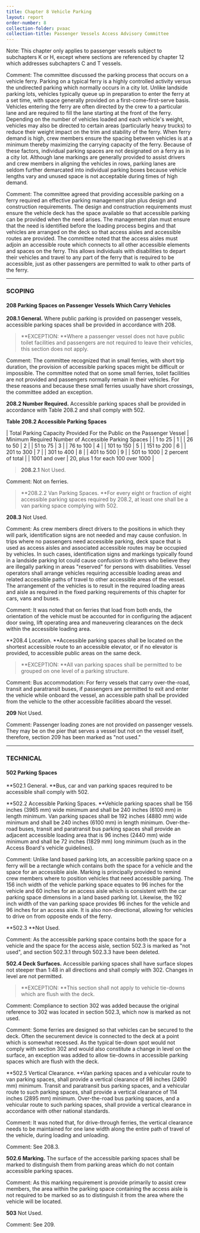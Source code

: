 ```yaml
---
title: Chapter 8 Vehicle Parking
layout: report
order-number: 8
collection-folder: pvaac
collection-title: Passenger Vessels Access Advisory Committee
---
```


Note: This chapter only applies to passenger vessels subject to subchapters K or H, except where sections are referenced by chapter 12 which addresses subchapters C and T vessels.

Comment: The committee discussed the parking process that occurs on a vehicle ferry. Parking on a typical ferry is a highly controlled activity versus the undirected parking which normally occurs in a city lot. Unlike landside parking lots, vehicles typically queue up in preparation to enter the ferry at a set time, with space generally provided on a first-come-first-serve basis. Vehicles entering the ferry are often directed by the crew to a particular lane and are required to fill the lane starting at the front of the ferry. Depending on the number of vehicles loaded and each vehicle's weight, vehicles may also be directed to certain areas (particularly heavy trucks) to reduce their weight impact on the trim and stability of the ferry. When ferry demand is high, crew members ensure the spacing between vehicles is at a minimum thereby maximizing the carrying capacity of the ferry. Because of these factors, individual parking spaces are not designated on a ferry as in a city lot. Although lane markings are generally provided to assist drivers and crew members in aligning the vehicles in rows, parking lanes are seldom further demarcated into individual parking boxes because vehicle lengths vary and unused space is not acceptable during times of high demand.

Comment: The committee agreed that providing accessible parking on a ferry required an effective parking management plan plus design and construction requirements. The design and construction requirements must ensure the vehicle deck has the space available so that accessible parking can be provided when the need arises. The management plan must ensure that the need is identified before the loading process begins and that vehicles are arranged on the deck so that access aisles and accessible routes are provided. The committee noted that the access aisles must adjoin an accessible route which connects to all other accessible elements and spaces on the ferry. This allows individuals with disabilities to depart their vehicles and travel to any part of the ferry that is required to be accessible, just as other passengers are permitted to walk to other parts of the ferry.

* * * * *

### SCOPING

#### 208 Parking Spaces on Passenger Vessels Which Carry Vehicles

**208.1 General.** Where public parking is provided on passenger vessels, accessible parking spaces shall be provided in accordance with 208.

> **EXCEPTION: **Where a passenger vessel does not have public toilet facilities and passengers are not required to leave their vehicles, this section does not apply.

Comment: The committee recognized that in small ferries, with short trip duration, the provision of accessible parking spaces might be difficult or impossible. The committee noted that on some small ferries, toilet facilities are not provided and passengers normally remain in their vehicles. For these reasons and because these small ferries usually have short crossings, the committee added an exception.

**208.2 Number Required.** Accessible parking spaces shall be provided in accordance with Table 208.2 and shall comply with 502.

**Table 208.2 Accessible Parking Spaces**

| Total Parking Capacity Provided For the Public on the Passenger Vessel | Minimum Required Number of Accessible Parking Spaces |
| 1 to 25 | 1 |
| 26 to 50 | 2 |
| 51 to 75 | 3 |
| 76 to 100 | 4 |
| 101 to 150 | 5 |
| 151 to 200 | 6 |
| 201 to 300 | 7 |
| 301 to 400 | 8 |
| 401 to 500 | 9 |
| 501 to 1000 | 2 percent of total |
| 1001 and over | 20, plus 1 for each 100 over 1000 |

> **208.2.1** Not Used.

Comment: Not on ferries.

> **208.2.2 Van Parking Spaces. **For every eight or fraction of eight accessible parking spaces required by 208.2, at least one shall be a van parking space complying with 502.

**208.3** Not Used.

Comment: As crew members direct drivers to the positions in which they will park, identification signs are not needed and may cause confusion. In trips where no passengers need accessible parking, deck space that is used as access aisles and associated accessible routes may be occupied by vehicles. In such cases, identification signs and markings typically found in a landside parking lot could cause confusion to drivers who believe they are illegally parking in areas "reserved" for persons with disabilities. Vessel operators shall arrange vehicles requiring accessible loading areas and related accessible paths of travel to other accessible areas of the vessel. The arrangement of the vehicles is to result in the required loading areas and aisle as required in the fixed parking requirements of this chapter for cars, vans and buses.

Comment: It was noted that on ferries that load from both ends, the orientation of the vehicle must be accounted for in configuring the adjacent door swing, lift operating area and maneuvering clearances on the deck within the accessible loading area.

**208.4 Location. **Accessible parking spaces shall be located on the shortest accessible route to an accessible elevator, or if no elevator is provided, to accessible public areas on the same deck.

> **EXCEPTION: **All van parking spaces shall be permitted to be grouped on one level of a parking structure.

Comment: Bus accommodation: For ferry vessels that carry over-the-road, transit and paratransit buses, if passengers are permitted to exit and enter the vehicle while onboard the vessel, an accessible path shall be provided from the vehicle to the other accessible facilities aboard the vessel.

**209** Not Used.

Comment: Passenger loading zones are not provided on passenger vessels. They may be on the pier that serves a vessel but not on the vessel itself, therefore, section 209 has been marked as "not used."

* * * * *

### TECHNICAL

#### 502 Parking Spaces

**502.1 General. **Bus, car and van parking spaces required to be accessible shall comply with 502.

**502.2 Accessible Parking Spaces. **Vehicle parking spaces shall be 156 inches (3965 mm) wide minimum and shall be 240 inches (6100 mm) in length minimum. Van parking spaces shall be 192 inches (4880 mm) wide minimum and shall be 240 inches (6100 mm) in length minimum. Over-the-road buses, transit and paratransit bus parking spaces shall provide an adjacent accessible loading area that is 96 inches (2440 mm) wide minimum and shall be 72 inches (1829 mm) long minimum (such as in the Access Board's vehicle guidelines).

Comment: Unlike land based parking lots, an accessible parking space on a ferry will be a rectangle which contains both the space for a vehicle and the space for an accessible aisle. Marking is principally provided to remind crew members where to position vehicles that need accessible parking. The 156 inch width of the vehicle parking space equates to 96 inches for the vehicle and 60 inches for an access aisle which is consistent with the car parking space dimensions in a land based parking lot. Likewise, the 192 inch width of the van parking space provides 96 inches for the vehicle and 96 inches for an access aisle. It is also non-directional, allowing for vehicles to drive on from opposite ends of the ferry.

**502.3 **Not Used.

Comment: As the accessible parking space contains both the space for a vehicle and the space for the access aisle, section 502.3 is marked as "not used", and section 502.3.1 through 502.3.3 have been deleted.

**502.4 Deck Surfaces.** Accessible parking spaces shall have surface slopes not steeper than 1:48 in all directions and shall comply with 302. Changes in level are not permitted.

> **EXCEPTION: **This section shall not apply to vehicle tie-downs which are flush with the deck.

Comment: Compliance to section 302 was added because the original reference to 302 was located in section 502.3, which now is marked as not used.

Comment: Some ferries are designed so that vehicles can be secured to the deck. Often the securement device is connected to the deck at a point which is somewhat recessed. As the typical tie-down spot would not comply with section 302 and would also constitute a change in level on the surface, an exception was added to allow tie-downs in accessible parking spaces which are flush with the deck.

**502.5 Vertical Clearance. **Van parking spaces and a vehicular route to van parking spaces, shall provide a vertical clearance of 98 inches (2490 mm) minimum. Transit and paratransit bus parking spaces, and a vehicular route to such parking spaces, shall provide a vertical clearance of 114 inches (2895 mm) minimum. Over-the-road bus parking spaces, and a vehicular route to such parking spaces, shall provide a vertical clearance in accordance with other national standards.

Comment: It was noted that, for drive-through ferries, the vertical clearance needs to be maintained for one lane width along the entire path of travel of the vehicle, during loading and unloading.

Comment: See 208.3.

**502.6 Marking.** The surface of the accessible parking spaces shall be marked to distinguish them from parking areas which do not contain accessible parking spaces.

Comment: As this marking requirement is provide primarily to assist crew members, the area within the parking space containing the access aisle is not required to be marked so as to distinguish it from the area where the vehicle will be located.

**503** Not Used.

Comment: See 209.
